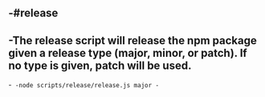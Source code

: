 -#release
 -
 -The release script will release the npm package given a release type (major, minor, or patch). If no type is given, patch will be used.
 -
 -```
 -node scripts/release/release.js major
 -```
